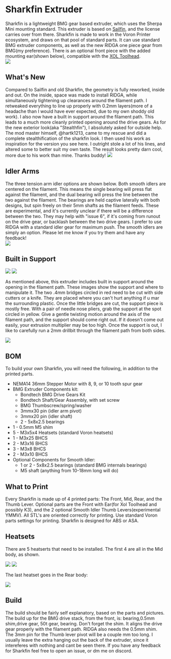 # Sharkfin Extruder
Sharkfin is a lightweight BMG gear based extruder, which uses the Sherpa Mini mounting standard.  This extruder is based on [Sailfin](https://github.com/CroXY3D/Sailfin-Extruder), and the license carries over from there. Sharkfin is made to work in the Voron Printer ecosystem, and draws on that pool of standard parts. It can use standard BMG extruder components, as well as the new RIDGA one piece gear from BMG(my preference). There is an optional front piece with the added mounting ear(shown below), compatible with the [XOL Toolhead](https://github.com/Armchair-Engineering/Xol-Toolhead).  
![](images/sharkfin_front.png)

## What's New
Compared to Sailfin and old Sharkfin, the geometry is fully reworked, inside and out.  On the inside, space was made to install RIDGA, while simultaneously tightening up clearances around the filament path.  I retweaked everything to line up properly with 0.2mm layers(more of a headache than I would have ever expected, due to my own shoddy old work). I also now have a built in support around the filament path. This leads to a much more cleanly printed opening around the drive gears. As for the new exterior look(aka "Stealthfin"), I absolutely asked for outside help.  The mod master himself, @hartk1213, came to my rescue and did a complete stealthification of the sharkfin look.  I then used his work as inspiration for the version you see here.  I outright stole a lot of his lines, and altered some to better suit my own taste.  The result looks pretty darn cool, more due to his work than mine.  Thanks buddy!
![](images/sharkfin_rear.png)

## Idler Arms
The three tension arm idler options are shown below.  Both smooth idlers are centered on the filament.  This means the single bearing will press flat against the filament, and the dual bearing will press the line between the two against the filament. The bearings are held captive laterally with both designs, but spin freely on their 5mm shafts as the filament feeds. These are experimental, and it's currently unclear if there will be a difference between the two.  They may help with "issue 6", if it's coming from runout on the drive gear, or backlash between the two drive gears.  I prefer to use RIDGA with a standard idler gear for maximum push.  The smooth idlers are simply an option. Please let me know if you try them and have any feedback!  
![](images/idler_arms.png)

## Built in Support
![](images/bis_wide_view.png)
![](images/bis_inset.png)

As mentioned above, this extruder includes built in support around the opening in the filament path.  These images show the support and where to manipulate it.  The two .4mm bridges circled in red need to be cut with side cutters or a knife.  They are placed where you can't hurt anything if u mar the surrounding plastic.  Once the little bridges are cut, the support piece is mostly free.  With a pair of needle nose pliers, grab the support at the spot circled in yellow.  Give a gentle twisting motion around the axis of the filament path, and the support should come right out. If it doesn't come out easily, your extrusion multiplier may be too high.  Once the support is out, I like to carefully run a 2mm drillbit through the filament path from both sides.

![](images/bis_detail.png)

## BOM
To build your own Sharkfin, you will need the following, in addition to the printed parts.
* NEMA14 36mm Stepper Motor with 8, 9, or 10 tooth spur gear
* BMG Extruder Components kit:
  * Bondtech BMG Drive Gears Kit
  * Bondtech Shaft/Gear Assembly, with set screw
  * BMG Thumbscrew/spring/washer
  * 3mmx30 pin (idler arm pivot)
  * 3mmx20 pin  (idler shaft)
  * 2 - 5x8x2.5 bearings
* 1 - 0.5mm M5 shim
* 5 - M3x5x4 Heatsets (standard Voron heatsets)
* 1 - M3x25 BHCS
* 2 - M3x16 BHCS
* 3 - M3x8 BHCS
* 2 - M3x10 BHCS
* Optional Components for Smooth Idler:
  * 1 or 2 - 5x8x2.5 bearings (standard BMG internals bearings)
  * M5 shaft (anything from 10-18mm long will do)



## What to Print
Every Sharkfin is made up of 4 printed parts: The Front, Mid, Rear, and the Thumb Lever.  Optional parts are the Front with Ear(for Xol Toolhead and possibly K3), and the 2 optional Smooth Idler Thumb Levers(experimental YMMV).  All STL's are oriented correctly for printing.  Use standard Voron parts settings for printing.  Sharkfin is designed for ABS or ASA.

## Heatsets
There are 5 heatserts that need to be installed.  The first 4 are all in the Mid body, as shown.

![](images/mid_heatsets_1-3.png)
![](images/mid_heatsets_4.png)

The last heatset goes in the Rear body:

![](images/rear_heatset_5.png)

## Build
The build should be fairly self explanatory, based on the parts and pictures.  The build up for the BMG drive stack, from the front, is: bearing,0.5mm shim,drive gear, 50t gear, bearing.  Don't forget the shim.  It aligns the drive gear properly with the filament path.  RIDGA also needs the 0.5mm shim.  The 3mm pin for the Thumb lever pivot will be a couple mm too long.  I usually leave the extra hanging out the back of the extruder, since it intereferes with nothing and cant be seen there.  If you have any feedback for Sharkfin feel free to open an issue, or dm me on discord.  
